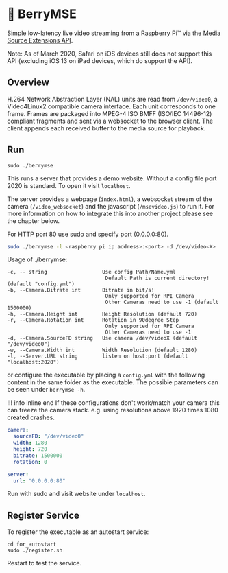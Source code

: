 # 🍓 BerryMSE

Simple low-latency live video streaming from a Raspberry Pi&trade; via the [Media Source Extensions API](//developer.mozilla.org/en-US/docs/Web/API/Media_Source_Extensions_API).

Note: As of March 2020, Safari on iOS devices still does not support this API (excluding iOS 13 on iPad devices, which do support the API).

## Overview

H.264 Network Abstraction Layer (NAL) units are read from `/dev/video0`, a
Video4Linux2 compatible camera interface. Each unit corresponds to one frame.
Frames are packaged into MPEG-4 ISO BMFF (ISO/IEC 14496-12) compliant
fragments and sent via a websocket to the browser client. The client appends
each received buffer to the media source for playback.

## Run

```
sudo ./berrymse
```
This runs a server that provides a demo website. Without a config file port 2020 is standard. To open it visit `localhost`.

The server provides a webpage (`index.html`), a websocket stream of the camera (`/video_websocket`) and the javascript (`/msevideo.js`) to run it. For more information on how to integrate this into another project please see the chapter below.

For HTTP port 80 use sudo and specify port (0.0.0.0:80). 

``` bash
sudo ./berrymse -l <raspberry pi ip address>:<port> -d /dev/video<X>
```

Usage of ./berrymse:

    -c, -- string                  Use config Path/Name.yml
                                    Default Path is current directory! (default "config.yml")
    -b, --Camera.Bitrate int       Bitrate in bit/s!
                                    Only supported for RPI Camera
                                    Other Cameras need to use -1 (default 1500000)
    -h, --Camera.Height int        Height Resolution (default 720)
    -r, --Camera.Rotation int      Rotation in 90degree Step
                                    Only supported for RPI Camera
                                    Other Cameras need to use -1
    -d, --Camera.SourceFD string   Use camera /dev/videoX (default "/dev/video0")
    -w, --Camera.Width int         Width Resolution (default 1280)
    -l, --Server.URL string        listen on host:port (default "localhost:2020")

or configure the executable by placing a `config.yml`  with the following content in the same folder as the executable. The possible parameters can be seen under `berrymse -h`.

!!! info inline end
    If these configurations don't work/match your camera this can freeze the camera stack. e.g. using resolutions above 1920 times 1080 created crashes.

``` yaml title="config.yml"
camera:
  sourceFD: "/dev/video0"
  width: 1280
  height: 720
  bitrate: 1500000
  rotation: 0

server:
  url: "0.0.0.0:80"
```

Run with sudo and visit website under ```localhost```.


## Register Service
To register the executable as an autostart service:

```
cd for_autostart
sudo ./register.sh
```

Restart to test the service.

